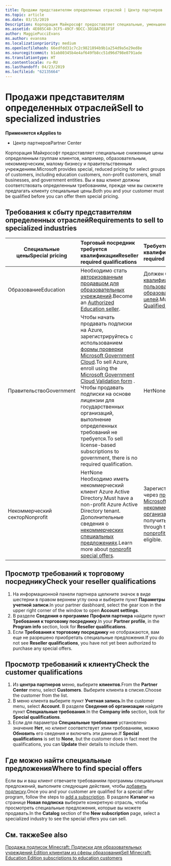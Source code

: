 ```yaml
---
title: Продажи представителям определенных отраслей | Центр партнеров
ms.topic: article
ms.date: 03/15/2019
Description: Корпорация Майкрософт предоставляет специальные, уменьшенное на цены для избранных групп клиентов, включая клиенты для образовательных учреждений, некоммерческих организаций клиентов и пользователей для государственных организаций.
ms.assetid: 4E085C48-3CF5-49CF-9DCC-3D18A7051F1F
author: MaggiePucciEvans
ms.author: evansma
ms.localizationpriority: medium
ms.openlocfilehash: 66edfdd31c7c2c9821894b9b1a254d9a5e29ed8e
ms.sourcegitcommit: b1ab80345b4e4af649fb8cc51d96d798e0791ade
ms.translationtype: HT
ms.contentlocale: ru-RU
ms.lasthandoff: 04/23/2019
ms.locfileid: "62135664"
---
```

# <a name="sell-to-specialized-industries"></a><span data-ttu-id="c2ded-103">Продажи представителям определенных отраслей</span><span class="sxs-lookup"><span data-stu-id="c2ded-103">Sell to specialized industries</span></span>

<span data-ttu-id="c2ded-104">**Применяется к**</span><span class="sxs-lookup"><span data-stu-id="c2ded-104">**Applies to**</span></span>

-  <span data-ttu-id="c2ded-105">Центр партнеров</span><span class="sxs-lookup"><span data-stu-id="c2ded-105">Partner Center</span></span>

<span data-ttu-id="c2ded-106">Корпорация Майкрософт предоставляет специальные сниженные цены определенным группам клиентов, например, образовательным, некоммерческим, малому бизнесу и правительственным учреждениям.</span><span class="sxs-lookup"><span data-stu-id="c2ded-106">Microsoft provides special, reduced pricing for select groups of customers, including education customers, non-profit customers, small businesses, and government entities.</span></span> <span data-ttu-id="c2ded-107">Вы и ваш клиент должны соответствовать определенным требованиям, прежде чем вы сможете предлагать клиенту специальные цены.</span><span class="sxs-lookup"><span data-stu-id="c2ded-107">Both you and your customer must be qualified before you can offer them special pricing.</span></span> 

## <a name="requirements-to-sell-to-specialized-industries"></a><span data-ttu-id="c2ded-108">Требования к сбыту представителям определенных отраслей</span><span class="sxs-lookup"><span data-stu-id="c2ded-108">Requirements to sell to specialized industries</span></span>

|<span data-ttu-id="c2ded-109">**Специальные цены**</span><span class="sxs-lookup"><span data-stu-id="c2ded-109">**Special pricing**</span></span>   |<span data-ttu-id="c2ded-110">**Торговый посредник требуется квалификации**</span><span class="sxs-lookup"><span data-stu-id="c2ded-110">**Reseller required qualifications**</span></span>   |<span data-ttu-id="c2ded-111">**Требуется клиент квалификации**</span><span class="sxs-lookup"><span data-stu-id="c2ded-111">**Customer required qualifications**</span></span>   |
|----------------------------|:---------------------------------|:------------------------------------------|
|<span data-ttu-id="c2ded-112">Образование</span><span class="sxs-lookup"><span data-stu-id="c2ded-112">Education</span></span>   |<span data-ttu-id="c2ded-113">Необходимо стать [авторизованным продавцом для образовательных учреждений](https://www.mepn.com).</span><span class="sxs-lookup"><span data-stu-id="c2ded-113">Become an [Authorized Education seller](https://www.mepn.com).</span></span>   | <span data-ttu-id="c2ded-114">Должен быть [квалифицированным пользователем для образовательных целей](https://www.microsoftvolumelicensing.com/DocumentSearch.aspx?Mode=3&DocumentTypeId=7).</span><span class="sxs-lookup"><span data-stu-id="c2ded-114">Must be a [Qualified Education User](https://www.microsoftvolumelicensing.com/DocumentSearch.aspx?Mode=3&DocumentTypeId=7).</span></span>   |
|<span data-ttu-id="c2ded-115">Правительство</span><span class="sxs-lookup"><span data-stu-id="c2ded-115">Government</span></span>   |<span data-ttu-id="c2ded-116">Чтобы начать продавать подписки на Azure, зарегистрируйтесь с использованием [формы проверки Microsoft Government Cloud](https://azuregov.microsoft.com/csp).</span><span class="sxs-lookup"><span data-stu-id="c2ded-116">To sell Azure, enroll using the [Microsoft Government Cloud Validation form](https://azuregov.microsoft.com/csp) .</span></span> <span data-ttu-id="c2ded-117">Чтобы продавать подписки на основе лицензии для государственных организаций, выполнение определенных требований не требуется.</span><span class="sxs-lookup"><span data-stu-id="c2ded-117">To sell license-based subscriptions to government, there is no required qualification.</span></span>|   <span data-ttu-id="c2ded-118">Нет</span><span class="sxs-lookup"><span data-stu-id="c2ded-118">None</span></span>|
|<span data-ttu-id="c2ded-119">Некоммерческий сектор</span><span class="sxs-lookup"><span data-stu-id="c2ded-119">Nonprofit</span></span>  |<span data-ttu-id="c2ded-120">Нет</span><span class="sxs-lookup"><span data-stu-id="c2ded-120">None</span></span><br><span data-ttu-id="c2ded-121">Необходимо иметь некоммерческий клиент Azure Active Directory.</span><span class="sxs-lookup"><span data-stu-id="c2ded-121">Must have a non-profit Azure Active Directory tenant.</span></span><br><span data-ttu-id="c2ded-122">Дополнительные сведения о [некоммерческих специальных предложениях](https://assetsprod.microsoft.com/mpn/en-us/nonprofit-skus-in-csp-faq.pdf).</span><span class="sxs-lookup"><span data-stu-id="c2ded-122">Learn more about [nonprofit special offers](https://assetsprod.microsoft.com/mpn/en-us/nonprofit-skus-in-csp-faq.pdf).</span></span>   |<span data-ttu-id="c2ded-123">Зарегистрируйтесь через [программу Microsoft для некоммерческих организаций](https://nonprofit.microsoft.com/#/register), чтобы получить право.</span><span class="sxs-lookup"><span data-stu-id="c2ded-123">Sign up through the [Microsoft nonprofit program](https://nonprofit.microsoft.com/#/register) to be eligible.</span></span>   |


## <a name="check-your-reseller-qualifications"></a><span data-ttu-id="c2ded-124">Просмотр требований к торговому посреднику</span><span class="sxs-lookup"><span data-stu-id="c2ded-124">Check your reseller qualifications</span></span>

1.  <span data-ttu-id="c2ded-125">На информационной панели партнера щелкните значок в виде шестерни в правом верхнем углу окна и выберите пункт **Параметры учетной записи**.</span><span class="sxs-lookup"><span data-stu-id="c2ded-125">In your partner dasbhoard, select the gear icon in the upper right corner of the window to open **Account settings**.</span></span>
2.  <span data-ttu-id="c2ded-126">В разделе **Сведения о программе** **Профиля партнера** найдите пункт **Требования к торговому посреднику**.</span><span class="sxs-lookup"><span data-stu-id="c2ded-126">In your **Partner profile**, in the **Program info** section, look for **Reseller qualifications**.</span></span>
3.  <span data-ttu-id="c2ded-127">Если **Требования к торговому посреднику** не отображаются, вам еще не разрешено приобретать специальные предложения.</span><span class="sxs-lookup"><span data-stu-id="c2ded-127">If you do not see **Reseller qualifications**, you have not yet been authorized to purchase any special offers.</span></span>

## <a name="check-the-customer-qualifications"></a><span data-ttu-id="c2ded-128">Просмотр требований к клиенту</span><span class="sxs-lookup"><span data-stu-id="c2ded-128">Check the customer qualifications</span></span>

1.  <span data-ttu-id="c2ded-129">Из **центра партнеров** меню, выберите **клиентов**.</span><span class="sxs-lookup"><span data-stu-id="c2ded-129">From the **Partner Center** menu, select **Customers**.</span></span> <span data-ttu-id="c2ded-130">Выберите клиента в списке.</span><span class="sxs-lookup"><span data-stu-id="c2ded-130">Choose the customer from the list.</span></span>
2.  <span data-ttu-id="c2ded-131">В меню клиента выберите пункт **Учетная запись**.</span><span class="sxs-lookup"><span data-stu-id="c2ded-131">In the customer menu, select **Account**.</span></span> <span data-ttu-id="c2ded-132">В разделе **Сведения об организации** найдите пункт **Специальные требования**.</span><span class="sxs-lookup"><span data-stu-id="c2ded-132">In the **Company info** section, look for **Special qualifications**.</span></span>
3.  <span data-ttu-id="c2ded-133">Если для параметра **Специальные требования** установлено значение **Нет**, но клиент соответствует этим требованиям, можно **Обновить** его сведения и включить эти данные.</span><span class="sxs-lookup"><span data-stu-id="c2ded-133">If **Special qualifications** is set to **None**, but the customer does in fact meet the qualifications, you can **Update** their details to include them.</span></span>

## <a name="where-to-find-special-offers"></a><span data-ttu-id="c2ded-134">Где можно найти специальные предложения</span><span class="sxs-lookup"><span data-stu-id="c2ded-134">Where to find special offers</span></span>

<span data-ttu-id="c2ded-135">Если вы и ваш клиент отвечаете требованиям программы специальных предложений, выполните следующие действия, чтобы [добавить подписку](create-a-new-subscription.md).</span><span class="sxs-lookup"><span data-stu-id="c2ded-135">Once you and your customer are qualified for a special offer program, follow the steps to [add a subscription](create-a-new-subscription.md).</span></span> <span data-ttu-id="c2ded-136">В разделе **Каталог** на странице **Новая подписка** выберите конкретную отрасль, чтобы просмотреть специальные предложения, которые вы можете продавать.</span><span class="sxs-lookup"><span data-stu-id="c2ded-136">In the **Catalog** section of the **New subscription** page, select a specialized industry to see the special offers you can sell.</span></span>

## <a name="see-also"></a><span data-ttu-id="c2ded-137">См. также</span><span class="sxs-lookup"><span data-stu-id="c2ded-137">See also</span></span>

[<span data-ttu-id="c2ded-138">Продажа подписок Minecraft: Подписки для образовательных учреждений Edition клиентам из сферы образования</span><span class="sxs-lookup"><span data-stu-id="c2ded-138">Sell Minecraft: Education Edition subscriptions to education customers</span></span>](minecraft-subscriptions.md)


 

 

 



